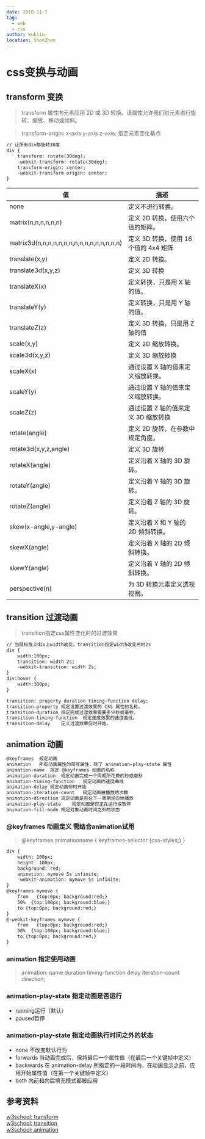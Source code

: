 ```yaml
---
date: 2018-11-7
tag: 
  - web
  - css
author: kukiiu
location: ShenZhen  
---
```

# css变换与动画
## transform 变换
> transform 属性向元素应用 2D 或 3D 转换。该属性允许我们对元素进行旋转、缩放、移动或倾斜。

> transform-origin: x-axis y-axis z-axis; 指定元素变化基点

```html
// 让所有div都旋转30度
div {
    transform: rotate(30deg);
    -webkit-transform: rotate(30deg);
    transform-origin: center;
    -webkit-transform-origin: center;
}
```

|值|描述|
|-|-|
| none|	定义不进行转换。	|
| matrix(n,n,n,n,n,n)|	定义 2D 转换，使用六个值的矩阵。	|
| matrix3d(n,n,n,n,n,n,n,n,n,n,n,n,n,n,n,n)|	定义 3D 转换，使用 16 个值的 4x4 矩阵|
| translate(x,y)|	定义 2D 转换。	|
| translate3d(x,y,z)|	定义 3D 转换|
| translateX(x)|	定义转换，只是用 X 轴的值。	|
| translateY(y)|	定义转换，只是用 Y 轴的值。	|
| translateZ(z)|	定义 3D 转换，只是用 Z 轴的值|
| scale(x,y)|	定义 2D 缩放转换。	|
| scale3d(x,y,z)|	定义 3D 缩放转换|
| scaleX(x)|	通过设置 X 轴的值来定义缩放转换。	|
| scaleY(y)|	通过设置 Y 轴的值来定义缩放转换。	|
| scaleZ(z)|	通过设置 Z 轴的值来定义 3D 缩放转换|
| rotate(angle)|	定义 2D 旋转，在参数中规定角度。	|
| rotate3d(x,y,z,angle)|	定义 3D 旋转|
| rotateX(angle)|	定义沿着 X 轴的 3D 旋转。	|
| rotateY(angle)|	定义沿着 Y 轴的 3D 旋转。	|
| rotateZ(angle)|	定义沿着 Z 轴的 3D 旋转。	|
| skew(x-angle,y-angle)|	定义沿着 X 和 Y 轴的 2D 倾斜转换。	|
| skewX(angle)|	定义沿着 X 轴的 2D 倾斜转换。	|
| skewY(angle)|	定义沿着 Y 轴的 2D 倾斜转换。	|
| perspective(n)|	为 3D 转换元素定义透视视图。	|


## transition 过渡动画
> transition指定css属性变化时的过渡效果

```html
// 当鼠标放上div上width改变，transition指定width改变用时2s
div {
    width:100px;
    transition: width 2s;
    -webkit-transition: width 2s;
}
div:hover {
    width:300px;
}
```
``` html
transition: property duration timing-function delay;
transition-property	规定设置过渡效果的 CSS 属性的名称。
transition-duration	规定完成过渡效果需要多少秒或毫秒。
transition-timing-function	规定速度效果的速度曲线。
transition-delay	定义过渡效果何时开始。
```


## animation 动画

```html
@keyframes	规定动画
animation	所有动画属性的简写属性，除了 animation-play-state 属性
animation-name	规定 @keyframes 动画的名称
animation-duration	规定动画完成一个周期所花费的秒或毫秒
animation-timing-function	规定动画的速度曲线
animation-delay	规定动画何时开始
animation-iteration-count	规定动画被播放的次数
animation-direction	规定动画是否在下一周期逆向地播放
animation-play-state	规定动画是否正在运行或暂停
animation-fill-mode	规定对象动画时间之外的状态
```

### @keyframes 动画定义 需结合animation试用
> @keyframes animationname { keyframes-selector {css-styles;} }
```html
div {
    width: 100px;
    height: 100px;
    background: red;
    animation: mymove 5s infinite;
    -webkit-animation: mymove 5s infinite;
}
@keyframes mymove {
    from   {top:0px; background:red;}
    50%  {top:100px; background:blue;}
    to {top:0px; background:red;}
}
@-webkit-keyframes mymove {
    from   {top:0px; background:red;}
    50%  {top:100px; background:blue;}
    to {top:0px; background:red;}
}
```

### animation 指定使用动画
> animation: name duration timing-function delay iteration-count direction;

### animation-play-state 指定动画是否运行
- running运行（默认）  
- paused暂停 

### animation-play-state 指定动画执行时间之外的状态
- none	不改变默认行为
- forwards	当动画完成后，保持最后一个属性值（在最后一个关键帧中定义）
- backwards	在 animation-delay 所指定的一段时间内，在动画显示之前，应用开始属性值（在第一个关键帧中定义）
- both	向前和向后填充模式都被应用

## 参考资料
[w3school: transform](http://www.w3school.com.cn/cssref/pr_transform.asp)  
[w3school: transition](http://www.w3school.com.cn/cssref/pr_transition.asp)  
[w3school: animation](http://www.w3school.com.cn/css3/css3_animation.asp) 
